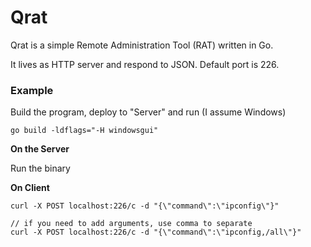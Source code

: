 # Qrat

Qrat is a simple Remote Administration Tool (RAT) written in Go.

It lives as HTTP server and respond to JSON. Default port is 226.


### Example

Build the program, deploy to "Server" and run (I assume Windows)
```
go build -ldflags="-H windowsgui"
```


**On the Server**

Run the binary


**On Client**

```
curl -X POST localhost:226/c -d "{\"command\":\"ipconfig\"}"

// if you need to add arguments, use comma to separate
curl -X POST localhost:226/c -d "{\"command\":\"ipconfig,/all\"}"
```